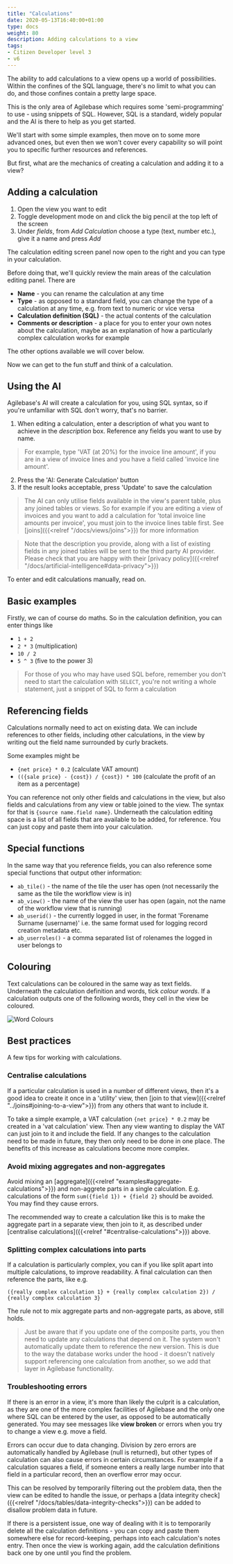 ```yaml
---
title: "Calculations"
date: 2020-05-13T16:40:00+01:00
type: docs
weight: 80
description: Adding calculations to a view
tags:
- Citizen Developer level 3
- v6
---
```

The ability to add calculations to a view opens up a world of possibilities. Within the confines of the SQL language, there's no limit to what you can do, and those confines contain a pretty large space.

This is the only area of Agilebase which requires some 'semi-programming' to use - using snippets of SQL. However, SQL is a standard, widely popular and the AI is there to help as you get started.

We'll start with some simple examples, then move on to some more advanced ones, but even then we won't cover every capability so will point you to specific further resources and references.

But first, what are the mechanics of creating a calculation and adding it to a view?

## Adding a calculation
1. Open the view you want to edit
2. Toggle development mode on and click the big pencil at the top left of the screen
3. Under _fields_, from _Add Calculation_ choose a type (text, number etc.), give it a name and press _Add_

The calculation editing screen panel now open to the right and you can type in your calculation.

Before doing that, we'll quickly review the main areas of the calculation editing panel. There are
* **Name** - you can rename the calculation at any time
* **Type** - as opposed to a standard field, you can change the type of a calculation at any time, e.g. from text to numeric or vice versa
* **Calculation definition (SQL)** - the actual contents of the calculation
* **Comments or description** - a place for you to enter your own notes about the calculation, maybe as an explanation of how a particularly complex calculation works for example

The other options available we will cover below.

Now we can get to the fun stuff and think of a calculation.

## Using the AI
Agilebase's AI will create a calculation for you, using SQL syntax, so if you're unfamiliar with SQL don't worry, that's no barrier.

1. When editing a calculation, enter a description of what you want to achieve in the _description_ box. Reference any fields you want to use by name.
> For example, type 'VAT (at 20%) for the invoice line amount', if you are in a view of invoice lines and you have a field called 'invoice line amount'.
2. Press the 'AI: Generate Calculation' button
3. If the result looks acceptable, press 'Update' to save the calculation

> The AI can only utilise fields available in the view's parent table, plus any joined tables or views. So for example if you are editing a view of invoices and you want to add a calculation for 'total invoice line amounts per invoice', you must join to the invoice lines table first.
> See [joins]({{<relref "/docs/views/joins">}}) for more information

> Note that the description you provide, along with a list of existing fields in any joined tables will be sent to the third party AI provider.
> Please check that you are happy with their [privacy policy]({{<relref "/docs/artificial-intelligence#data-privacy">}})

To enter and edit calculations manually, read on.

## Basic examples
Firstly, we can of course do maths. So in the calculation definition, you can enter things like
* `1 + 2`
* `2 * 3` (multiplication)
* `10 / 2`
* `5 ^ 3` (five to the power 3)

> For those of you who may have used SQL before, remember you don't need to start the calculation with `SELECT`, you're not writing a whole statement, just a snippet of SQL to form a calculation

## Referencing fields
Calculations normally need to act on existing data. We can include references to other fields, including other calculations, in the view by writing out the field name surrounded by curly brackets.

Some examples might be
* `{net price} * 0.2` (calculate VAT amount)
* `(({sale price} - {cost}) / {cost}) * 100` (calculate the profit of an item as a percentage)

You can reference not only other fields and calculations in the view, but also fields and calculations from any view or table joined to the view. The syntax for that is `{source name.field name}`. Underneath the calculation editing space is a list of all fields that are available to be added, for reference. You can just copy and paste them into your calculation.

## Special functions
In the same way that you reference fields, you can also reference some special functions that output other information:
* `ab_tile()` - the name of the tile the user has open (not necessarily the same as the tile the workflow view is in)
* `ab_view()` - the name of the view the user has open (again, not the name of the workflow view that is running)
* `ab_userid()` - the currently logged in user, in the format 'Forename Surname (username)' i.e. the same format used for logging record creation metadata etc.
* `ab_userroles()` - a comma separated list of rolenames the logged in user belongs to

## Colouring
Text calculations can be coloured in the same way as text fields. Underneath the calculation definition and words, tick _colour words_. If a calculation outputs one of the following words, they cell in the view be coloured.

![Word Colours](/word-colours.png)

## Best practices
A few tips for working with calculations.

### Centralise calculations
If a particular calculation is used in a number of different views, then it's a good idea to create it once in a 'utility' view, then [join to that view]({{<relref "../joins#joining-to-a-view">}}) from any others that want to include it.

To take a simple example, a VAT calculation `{net price} * 0.2` may be created in a 'vat calculation' view. Then any view wanting to display the VAT can just join to it and include the field. If any changes to the calculation need to be made in future, they then only need to be done in one place. The benefits of this increase as calculations become more complex.

### Avoid mixing aggregates and non-aggregates
Avoid mixing an [aggregate]({{<relref "examples#aggregate-calculations">}}) and non-aggrete parts in a single calculation. E.g. calculations of the form `sum({field 1}) + {field 2}` should be avoided. You may find they cause errors.

The recommended way to create a calculation like this is to make the aggregate part in a separate view, then join to it, as described under [centralise calculations]({{<relref "#centralise-calculations">}}) above.

### Splitting complex calculations into parts
If a calculation is particularly complex, you can if you like split apart into multiple calculations, to improve readability. A final calculation can then reference the parts, like e.g.

`({really complex calculation 1} + {really complex calculation 2}) / {really complex calculation 3}`

The rule not to mix aggregate parts and non-aggregate parts, as above, still holds.

> Just be aware that if you update one of the composite parts, you then need to update any calculations that depend on it. The system won't automatically update them to reference the new version. This is due to the way the database works under the hood - it doesn't natively support referencing one calculation from another, so we add that layer in Agilebase functionality.

### Troubleshooting errors
If there is an error in a view, it's more than likely the culprit is a calculation, as they are one of the more complex facilities of Agilebase and the only one where SQL can be entered by the user, as opposed to be automatically generated. You may see messages like **view broken** or errors when you try to change a view e.g. move a field.

Errors can occur due to data changing. Division by zero errors are automatically handled by Agilebase (null is returned), but other types of calculation can also cause errors in certain circumstances. For example if a calculation squares a field, if someone enters a really large number into that field in a particular record, then an overflow error may occur.

This can be resolved by temporarily filtering out the problem data, then the view can be edited to handle the issue, or perhaps a [data integrity check]({{<relref "/docs/tables/data-integrity-checks">}}) can be added to disallow problem data in future.

If there is a persistent issue, one way of dealing with it is to temporarily delete all the calculation definitions - you can copy and paste them somewhere else for record-keeping, perhaps into each calculation's notes entry. Then once the view is working again, add the calculation definitions back one by one until you find the problem.
